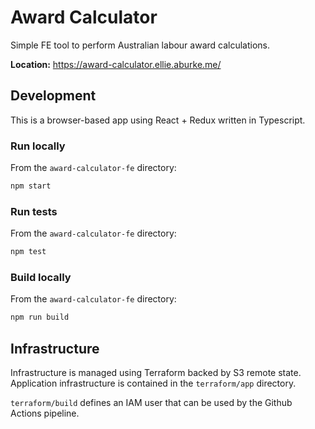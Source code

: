 # Award Calculator

Simple FE tool to perform Australian labour award calculations.

**Location:** https://award-calculator.ellie.aburke.me/

## Development

This is a browser-based app using React + Redux written in Typescript.

### Run locally

From the `award-calculator-fe` directory:

```sh
npm start
```

### Run tests

From the `award-calculator-fe` directory:

```sh
npm test
```

### Build locally

From the `award-calculator-fe` directory:

```sh
npm run build
```

## Infrastructure

Infrastructure is managed using Terraform backed by S3 remote state. Application infrastructure is contained
in the `terraform/app` directory.

`terraform/build` defines an IAM user that can be used by the Github Actions pipeline.
